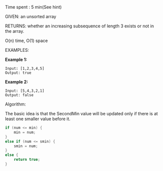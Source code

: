 Time spent :  5 min(See hint)

GIVEN: an unsorted array

RETURNS: whether an increasing subsequence of length 3 exists or not in the array.

O(n) time, O(1) space

EXAMPLES:

**Example 1:**

```
Input: [1,2,3,4,5]
Output: true
```

**Example 2:**

```
Input: [5,4,3,2,1]
Output: false
```

Algorithm:

The basic idea is that the SecondMin value will be updated only if there is at least one smaller value before it.

```java
if (num <= min) {
	min = num;
}
else if (num <= smin) {
	smin = num;
}
else {
	return true;
}
```

